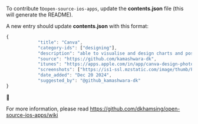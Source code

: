 To contribute to`open-source-ios-apps`, update the **contents.json** file (this will generate the README).

A new entry should update **contents.json** with this format:

```js
{
            "title": "Canva",
            "category-ids": ["designing"],
            "description": "able to visualise and design charts and posters acquired by the user",
            "source": "https://github.com/kamashwara-dk",
            "itunes": "https://apps.apple.com/in/app/canva-design-photo-video/id897446215",
            "screenshots": ["https://is1-ssl.mzstatic.com/image/thumb/PurpleSource116/v4/ad/a0/1e/ada01ebf-f42c-56e4-9165-578e0fa25ce2/eef8a03b-1160-460a-8395-d49f608f6fa5_desktop-1.png/434x0w.webp"],
            "date_added": "Dec 20 2024",
            "suggested_by": "@github_kamashwara-dk"
}
```

:tada:

For more information, please read https://github.com/dkhamsing/open-source-ios-apps/wiki

